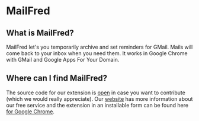 # MailFred

## What is MailFred?
MailFred let's you temporarily archive and set reminders for GMail. Mails will come back to your inbox when you need them.
It works in Google Chrome with GMail and Google Apps For Your Domain.

## Where can I find MailFred?
The source code for our extension is [open](https://github.com/MailFred/extension) in case you want to contribute (which we would really appreciate). Our [website](http://www.mailfred.de) has more information about our free service and the extension in an installable form can be found here [for Google Chrome](https://chrome.google.com/webstore/detail/mailfred/lijahkfnlmaikbppnbjeelhihaklhoim).
